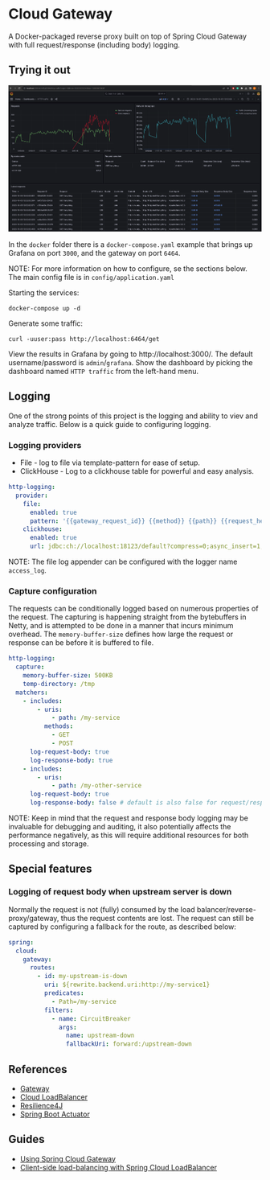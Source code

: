 # Cloud Gateway

A Docker-packaged reverse proxy built on top of Spring Cloud Gateway with full request/response (including body) logging.

## Trying it out

<img src="doc/basic_dashboard.png" alt= "Simple overview dashboard">

In the `docker` folder there is a `docker-compose.yaml` example that brings up Grafana on port `3000`, and the gateway
on port `6464`.

NOTE: For more information on how to configure, se the sections below. The main config file is
in `config/application.yaml`

Starting the services:

```shell
docker-compose up -d
```

Generate some traffic:

```shell
curl -uuser:pass http://localhost:6464/get
```

View the results in Grafana by going to http://localhost:3000/. The default username/password is `admin`/`grafana`. Show
the dashboard by picking the dashboard named `HTTP traffic` from the left-hand menu.

## Logging

One of the strong points of this project is the logging and ability to viev and analyze traffic. Below is a quick guide
to configuring logging.

### Logging providers

* File - log to file via template-pattern for ease of setup.
* ClickHouse - Log to a clickhouse table for powerful and easy analysis.

```yaml
http-logging:
  provider:
    file:
      enabled: true
      pattern: '{{gateway_request_id}} {{method}} {{path}} {{request_headers["Content-Length"][0]}} {{status}}'
    clickhouse:
      enabled: true
      url: jdbc:ch://localhost:18123/default?compress=0;async_insert=1,wait_for_async_insert=0
```

NOTE: The file log appender can be configured with the logger name `access_log`.

### Capture configuration

The requests can be conditionally logged based on numerous properties of the request. The capturing is happening
straight from the bytebuffers in Netty, and is attempted to be done in a manner that incurs minimum overhead.
The `memory-buffer-size` defines how large the request or response can be before it is buffered to file.

```yaml
http-logging:
  capture:
    memory-buffer-size: 500KB
    temp-directory: /tmp
  matchers:
    - includes:
        - uris:
            - path: /my-service
          methods:
            - GET
            - POST
      log-request-body: true
      log-response-body: true
    - includes:
        - uris:
            - path: /my-other-service
      log-request-body: true
      log-response-body: false # default is also false for request/response body logging
```

NOTE: Keep in mind that the request and response body logging may be invaluable for debugging and auditing, it also
potentially affects the performance negatively, as this will require additional resources for both processing and
storage.

## Special features

### Logging of request body when upstream server is down

Normally the request is not (fully) consumed by the load balancer/reverse-proxy/gateway, thus the request contents are
lost. The request can still be captured by configuring a fallback for the route, as described below:

```yaml
spring:
  cloud:
    gateway:
      routes:
        - id: my-upstream-is-down
          uri: ${rewrite.backend.uri:http://my-service1}
          predicates:
            - Path=/my-service
          filters:
            - name: CircuitBreaker
              args:
                name: upstream-down
                fallbackUri: forward:/upstream-down
```

## References

* [Gateway](https://docs.spring.io/spring-cloud-gateway/docs/current/reference/html/)
* [Cloud LoadBalancer](https://docs.spring.io/spring-cloud-commons/docs/current/reference/html/#spring-cloud-loadbalancer)
* [Resilience4J](https://docs.spring.io/spring-cloud-circuitbreaker/docs/current/reference/html/#configuring-resilience4j-circuit-breakers)
* [Spring Boot Actuator](https://docs.spring.io/spring-boot/docs/3.0.4/reference/htmlsingle/#actuator)

## Guides

* [Using Spring Cloud Gateway](https://github.com/spring-cloud-samples/spring-cloud-gateway-sample)
* [Client-side load-balancing with Spring Cloud LoadBalancer](https://spring.io/guides/gs/spring-cloud-loadbalancer/)
